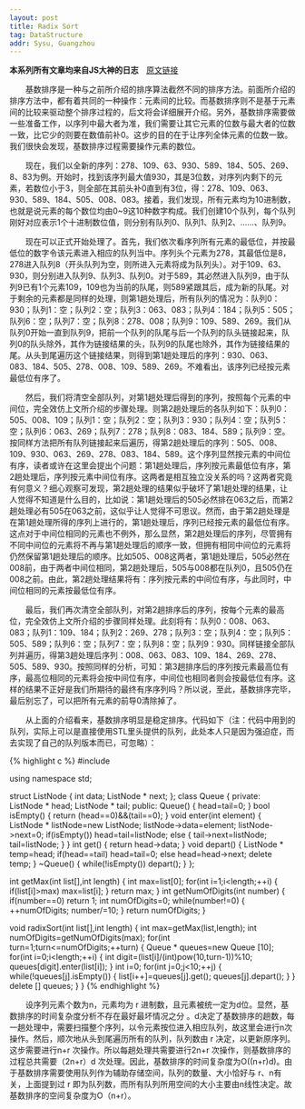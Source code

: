 ```yaml
---
layout: post
title: Radix Sort
tag: DataStructure
addr: Sysu, Guangzhou
---
```


**本系列所有文章均来自JS大神的日志**　[原文链接](http://user.qzone.qq.com/1033932438/blog/1390204892)

　　基数排序是一种与之前所介绍的排序算法截然不同的排序方法。前面所介绍的排序方法中，都有着共同的一种操作：元素间的比较。而基数排序则不是基于元素间的比较来驱动整个排序过程的，后文将会详细展开介绍。另外，基数排序需要做一些准备工作，以序列中最大者为准，我们需要让其它元素的位数与最大者的位数一致，比它少的则要在数值前补0。这步的目的在于让序列全体元素的位数一致。我们很快会发现，基数排序过程需要操作元素的数位。

　　现在，我们以全新的序列：278、109、63、930、589、184、505、269、8、83为例。开始时，找到该序列最大值930，其是3位数，对序列内剩下的元素，若数位小于3，则全部在其前头补0直到有3位，得：278、109、063、930、589、184、505、008、083。接着，我们发现，所有元素均为10进制数，也就是说元素的每个数位均由0~9这10种数字构成。我们创建10个队列，每个队列刚好对应表示1个十进制数位值，则分别有队列0、队列1、队列2、……、队列9。

　　现在可以正式开始处理了。首先，我们依次看序列所有元素的最低位，并按最低位的数字令该元素进入相应的队列当中。序列头个元素为278，其最低位是8，278进入队列8（开头队列为空，则所进入元素将成为队列头）。对于109、63、930，则分别进入队列9、队列3、队列0。对于589，其必然进入队列9，由于队列9已有1个元素109，109也为当前的队尾，则589紧跟其后，成为新的队尾。对于剩余的元素都是同样的处理，则第1趟处理后，所有队列的情况为：队列0：930；队列1：空；队列2：空；队列3：063、083；队列4：184；队列5：505；队列6：空；队列7：空；队列8：278、008；队列9：109、589、269。我们从队列0开始一直到队列9，把前一个队列的队尾与后一个队列的队头链接起来，队列0的队头除外，其作为链接结果的头，队列9的队尾也除外，其作为链接结果的尾。从头到尾遍历这个链接结果，则得到第1趟处理后的序列：930、063、083、184、505、278、008、109、589、269。不难看出，该序列已经按元素最低位有序了。

　　然后，我们将清空全部队列，对第1趟处理后得到的序列，按照每个元素的中间位，完全效仿上文所介绍的步骤处理。则第2趟处理后的各队列如下：队列0：505、008、109；队列1：空；队列2：空；队列3：930；队列4：空；队列5：空；队列6：063、269；队列7：278；队列8：083、184、589；队列9：空。按同样方法把所有队列链接起来后遍历，得第2趟处理后的序列：505、008、109、930、063、269、278、083、184、589。这个序列显然按元素的中间位有序，读者或许在这里会提出个问题：第1趟处理后，序列按元素最低位有序，第2趟处理后，序列按元素中间位有序。这两者是相互独立没关系的吗？这两者究竟有何意义？细心观察可发现，第2趟处理的结果似乎破坏了第1趟处理的结果，让人觉得不知道是什么目的，比如说：第1趟处理后的505必然排在063之后，而第2趟处理必有505在063之前，这似乎让人觉得不可思议。然而，由于第2趟处理是在第1趟处理所得的序列上进行的，第1趟处理后，序列已经按元素的最低位有序。这点对于中间位相同的元素也不例外，那么显然，第2趟处理后的序列，尽管拥有不同中间位的元素将不再与第1趟处理后的顺序一致，但拥有相同中间位的元素将仍然保留第1趟处理后的顺序。比如505、008这两者，第1趟处理后，505必然在008前，由于两者中间位相同，第2趟处理后，505与008都在队列0，且505仍在008之前。由此，第2趟处理结果将有：序列按元素的中间位有序，与此同时，中间位相同的元素按最低位有序。

　　最后，我们再次清空全部队列，对第2趟排序后的序列，按每个元素的最高位，完全效仿上文所介绍的步骤同样处理。此刻将有：队列0：008、063、083；队列1：109、184；队列2：269、278；队列3：空；队列4：空；队列5：505、589；队列6：空；队列7：空；队列8：空；队列9：930。同样链接全部队列并遍历，得第3趟处理后序列：008、063、083、109、184、269、278、505、589、930。按照同样的分析，可知：第3趟排序后的序列按元素最高位有序，最高位相同的元素将会按中间位有序，中间位也相同者则会按最低位有序。这样的结果不正好是我们所期待的最终有序序列吗？所以说，至此，基数排序完毕，最后别忘了，可以把所有元素的前导0清除掉了。

　　从上面的介绍看来，基数排序明显是稳定排序。代码如下（注：代码中用到的队列，实际上可以是直接使用STL里头提供的队列，此处本人只是因为强迫症，而去实现了自己的队列版本而已，可忽略）：

{% highlight c %}
#include <cmath>

using namespace std;

struct ListNode
{
    int data;
    ListNode * next;
};
class Queue
{
    private:
        ListNode * head;
        ListNode * tail;
    public:
        Queue()
        {
            head=tail=0;
        }
        bool isEmpty()
        {
            return (head==0)&&(tail==0);
        }
        void enter(int element)
        {
            ListNode * listNode=new ListNode;
            listNode->data=element;
            listNode->next=0;
            if(isEmpty()) head=tail=listNode;
            else
            {
                    tail->next=listNode;
                    tail=listNode;
            }
        }
        int get()
        {
            return head->data;
        }
        void depart()
        {
            ListNode * temp=head;
            if(head==tail) head=tail=0;
            else head=head->next;
            delete temp;
        }
        ~Queue()
        {
            while(!isEmpty()) depart();
        }
};

int getMax(int list[],int length)
{
    int max=list[0];
    for(int i=1;i<length;++i)
    {
        if(list[i]>max) max=list[i];
    }
    return max;
}
int getNumOfDigits(int number)
{
    if(number==0) return 1;
    int numOfDigits=0;
    while(number!=0)
    {
        ++numOfDigits;
        number/=10;
    }
    return numOfDigits;
}

void radixSort(int list[],int length)
{
    int max=getMax(list,length);
    int numOfDigits=getNumOfDigits(max);
    for(int turn=1;turn<=numOfDigits;++turn)
    {
        Queue * queues=new Queue [10];
        for(int i=0;i<length;++i)
        {
            int digit=(list[i]/(int)pow(10,turn-1))%10;
            queues[digit].enter(list[i]);
        }
        int i=0;
        for(int j=0;j<10;++j)
        {
            while(!queues[j].isEmpty())
            {
                list[i++]=queues[j].get();
                queues[j].depart();
            }
        }
        delete [] queues;
    }
}
{% endhighlight %}

　　设序列元素个数为n，元素均为 r 进制数，且元素被统一定为d位。显然，基数排序的时间复杂度分析不存在最好最坏情况之分 。d决定了基数排序的趟数，每一趟处理中，需要扫描整个序列，以令元素按位进入相应队列，故这里会进行n次操作。然后，顺次地从头到尾遍历所有的队列，队列数由 r 决定，以更新原序列。这步需要进行n+r 次操作。所以每趟处理共需要进行2n+r 次操作，则基数排序的过程总共需要（2n+r）d 次处理。因此，基数排序的时间复杂度为O((n+r)d)。由于基数排序需要使用队列作为辅助存储空间，队列的数量、大小恰好与 r、n有关，上面提到过 r 即为队列数，而所有队列所用空间的大小主要由n线性决定。故基数排序的空间复杂度为O（n+r）。